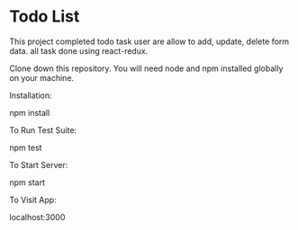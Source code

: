 # Todo List
This project completed todo task user are allow to add, update, delete form data.
all task done using react-redux.

Clone down this repository. You will need node and npm installed globally on your machine.

Installation:

npm install

To Run Test Suite:

npm test

To Start Server:

npm start

To Visit App:

localhost:3000
